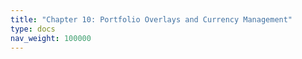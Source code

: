 ```yaml
---
title: "Chapter 10: Portfolio Overlays and Currency Management"
type: docs
nav_weight: 100000
---
```

